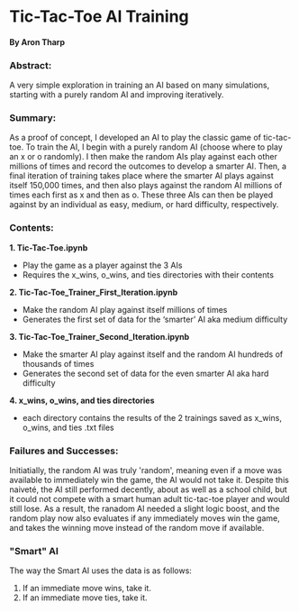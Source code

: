# Tic-Tac-Toe AI Training
#### By Aron Tharp

### Abstract:
A very simple exploration in training an AI based on many simulations, starting with a purely random AI and improving iteratively.

### Summary:
As a proof of concept, I developed an AI to play the classic game of tic-tac-toe. To train the AI, I begin with a purely random AI (choose where to play an x or o randomly). I then make the random AIs play against each other millions of times and record the outcomes to develop a smarter AI. Then, a final iteration of training takes place where the smarter AI plays against itself 150,000 times, and then also plays against the random AI millions of times each first as x and then as o. These three AIs can then be played against by an individual as easy, medium, or hard difficulty, respectively.

### Contents:
**1. Tic-Tac-Toe.ipynb**
- Play the game as a player against the 3 AIs
- Requires the x_wins, o_wins, and ties directories with their contents

**2. Tic-Tac-Toe_Trainer_First_Iteration.ipynb**
- Make the random AI play against itself millions of times
- Generates the first set of data for the ‘smarter’ AI aka medium difficulty

**3. Tic-Tac-Toe_Trainer_Second_Iteration.ipynb**
- Make the smarter AI play against itself and the random AI hundreds of thousands of times
- Generates the second set of data for the even smarter AI aka hard difficulty

**4. x_wins, o_wins, and ties directories**
- each directory contains the results of the 2 trainings saved as x_wins, o_wins, and ties .txt files

### Failures and Successes:
Initiatially, the random AI was truly 'random', meaning even if a move was available to immediately win the game, the AI would not take it. Despite this naiveté, the AI still performed decently, about as well as a school child, but it could not compete with a smart human adult tic-tac-toe player and would still lose. As a result, the ranadom AI needed a slight logic boost, and the random play now also evaluates if any immediately moves win the game, and takes the winning move instead of the random move if available. 

### "Smart" AI
The way the Smart AI uses the data is as follows:
1. If an immediate move wins, take it.
2. If an immediate move ties, take it.

